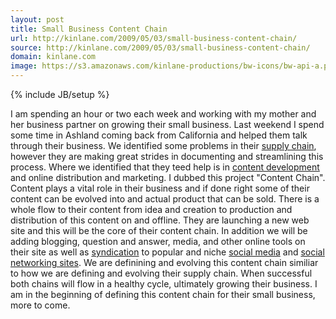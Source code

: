 ```yaml
---
layout: post
title: Small Business Content Chain
url: http://kinlane.com/2009/05/03/small-business-content-chain/
source: http://kinlane.com/2009/05/03/small-business-content-chain/
domain: kinlane.com
image: https://s3.amazonaws.com/kinlane-productions/bw-icons/bw-api-a.png
---
```

{% include JB/setup %}<p>
     I am spending an hour or two each week and working with my mother and her business partner on growing their small business. Last weekend I spend some time in Ashland coming back from California and helped them talk through their business. We identified some problems in their <a class="zem_slink"
        title="Supply chain"
        rel="wikipedia"
        href="http://en.wikipedia.org/wiki/Supply_chain">supply chain</a>, however they are making great strides in documenting and streamlining this process. Where we identified that they teed help is in <a class="zem_slink"
        title="Content development (web)"
        rel="wikipedia"
        href="http://en.wikipedia.org/wiki/Content_development_%28web%29">content development</a> and online distribution and marketing. I dubbed this project "Content Chain". Content plays a vital role in their business and if done right some of their content can be evolved into and actual product that can be sold. There is a whole flow to their content from idea and creation to production and distribution of this content on and offline. They are launching a new web site and this will be the core of their content chain. In addition we will be adding blogging, question and answer, media, and other online tools on their site as well as <a class="zem_slink"
        title="Broadcast syndication"
        rel="wikipedia"
        href="http://en.wikipedia.org/wiki/Broadcast_syndication">syndication</a> to popular and niche <a class="zem_slink"
        title="Social media"
        rel="wikinvest"
        href="http://www.wikinvest.com/concept/Social_media">social media</a> and <a class="zem_slink"
        title="Social network service"
        rel="wikipedia"
        href="http://en.wikipedia.org/wiki/Social_network_service">social networking sites</a>. We are definining and evolving this content chain similiar to how we are defining and evolving their supply chain. When successful both chains will flow in a healthy cycle, ultimately growing their business. I am in the beginning of defining this content chain for their small business, more to come.
</p>